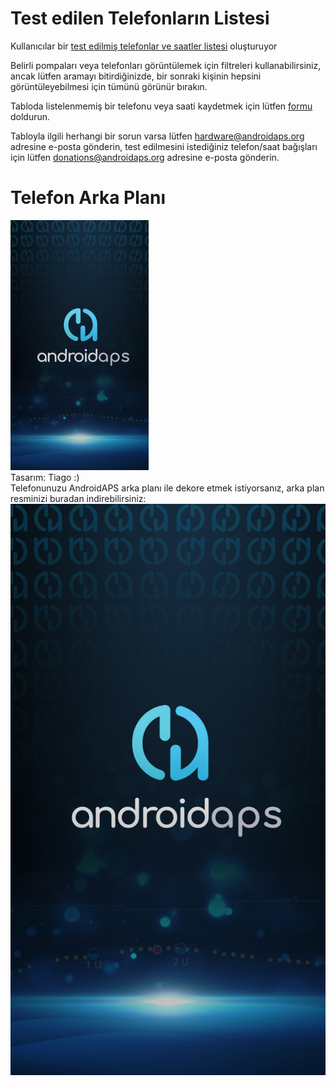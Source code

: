 # Test edilen Telefonların Listesi

Kullanıcılar bir [test edilmiş telefonlar ve saatler listesi](https://docs.google.com/spreadsheets/d/1gZAsN6f0gv6tkgy9EBsYl0BQNhna0RDqA9QGycAqCQc/edit?usp=sharing) oluşturuyor

Belirli pompaları veya telefonları görüntülemek için filtreleri kullanabilirsiniz, ancak lütfen aramayı bitirdiğinizde, bir sonraki kişinin hepsini görüntüleyebilmesi için tümünü görünür bırakın.

Tabloda listelenmemiş bir telefonu veya saati kaydetmek için lütfen [formu](https://docs.google.com/forms/d/e/1FAIpQLScvmuqLTZ7MizuFBoTyVCZXuDb__jnQawEvMYtnnT9RGY6QUw/viewform) doldurun.

Tabloyla ilgili herhangi bir sorun varsa lütfen hardware@androidaps.org adresine e-posta gönderin, test edilmesini istediğiniz telefon/saat bağışları için lütfen donations@androidaps.org adresine e-posta gönderin.

# Telefon Arka Planı

![telefon arka planı](../images/bg_phone_thump.jpg) </br> Tasarım: Tiago :) </br> Telefonunuzu AndroidAPS arka planı ile dekore etmek istiyorsanız, arka plan resminizi buradan indirebilirsiniz: ![Yüksek çözünürlüklü arka plan.](../images/bg_phone.jpg)
